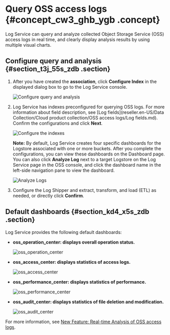# Query OSS access logs {#concept_cw3_ghb_ygb .concept}

Log Service can query and analyze collected Object Storage Service \(OSS\) access logs in real time, and clearly display analysis results by using multiple visual charts.

## Configure query and analysis {#section_t3j_55s_zdb .section}

1.  After you have created the **association**, click **Configure Index** in the displayed dialog box to go to the Log Service console.

    ![](images/39791_en-US.png "Configure query and analysis")

2.  Log Service has indexes preconfigured for querying OSS logs. For more information about field description, see [Log fields](reseller.en-US/Data Collection/Cloud product collection/OSS access logs/Log fields.md). Confirm the configurations and click **Next**.

    ![](images/39792_en-US.png "Configure the indexes")

    **Note:** By default, Log Service creates four specific dashboards for the Logstore associated with one or more buckets. After you complete the configurations, you can view these dashboards on the Dashboard page. You can also click **Analyze Log** next to a target Logstore on the Log Service page in the OSS console, and click the dashboard name in the left-side navigation pane to view the dashboard.

    ![](images/39795_en-US.png "Analyze Logs")

3.  Configure the Log Shipper and extract, transform, and load \(ETL\) as needed, or directly click **Confirm**.

## Default dashboards {#section_kd4_x5s_zdb .section}

Log Service provides the following default dashboards:

-   **oss\_operation\_center: displays overall operation status.** 

    ![](images/39796_en-US.png "oss_operation_center")

-   **oss\_access\_center: displays statistics of access logs.** 

    ![](images/39797_en-US.png "oss_access_center")

-   **oss\_performance\_center: displays statistics of performance.** 

    ![](images/39798_en-US.png "oss_performance_center")

-   **oss\_audit\_center: displays statistics of file deletion and modification.** 

    ![](images/39799_en-US.png "oss_audit_center")


For more information, see [New Feature: Real-time Analysis of OSS access logs](https://yq.aliyun.com/articles/435682?spm=a2c4g.11186623.2.7.jntiYI).

